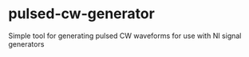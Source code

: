 # pulsed-cw-generator
Simple tool for generating pulsed CW waveforms for use with NI signal generators
